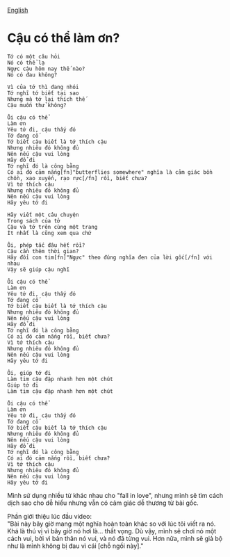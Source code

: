 [English](https://lyricstranslate.com/en/dodie-would-you-be-so-kind-vietnamese)
# Cậu có thể làm ơn?
```
Tớ có một câu hỏi
Nó có thể lạ
Ngực cậu hôm nay thế nào?
Nó có đau không?

Vì của tớ thì đang nhói
Tớ nghĩ tớ biết tại sao
Nhưng mà tớ lại thích thế
Cậu muốn thử không?

Ôi cậu có thể
Làm ơn
Yêu tớ đi, cậu thấy đó
Tớ đang cố
Tớ biết cậu biết là tớ thích cậu
Nhưng nhiêu đó không đủ
Nên nếu cậu vui lòng
Hãy đổ đi
Tớ nghĩ đó là công bằng
Có ai đó cảm nắng[fn]"butterflies somewhere" nghĩa là cảm giác bồn chồn, xao xuyến, rạo rực[/fn] rồi, biết chưa?
Vì tớ thích cậu
Nhưng nhiêu đó không đủ
Nên nếu cậu vui lòng
Hãy yêu tớ đi

Hãy viết một câu chuyện
Trong sách của tở
Cậu và tớ trên cùng một trang
Ít nhất là cũng xem qua chứ

Ôi, phép tắc đâu hết rồi?
Cậu cần thêm thời gian?
Hãy đổi con tim[fn]"Ngực" theo đúng nghĩa đen của lời gốc[/fn] với nhau
Vậy sẽ giúp cậu nghĩ

Ôi cậu có thể
Làm ơn
Yêu tớ đi, cậu thấy đó
Tớ đang cố
Tớ biết cậu biết là tớ thích cậu
Nhưng nhiêu đó không đủ
Nên nếu cậu vui lòng
Hãy đổ đi
Tớ nghĩ đó là công bằng
Có ai đó cảm nắng rồi, biết chưa?
Vì tớ thích cậu
Nhưng nhiêu đó không đủ
Nên nếu cậu vui lòng
Hãy yêu tớ đi

Ôi, giúp tớ đi
Làm tim cậu đập nhanh hơn một chút
Giúp tớ đi
Làm tim cậu đập nhanh hơn một chút

Ôi cậu có thể
Làm ơn
Yêu tớ đi, cậu thấy đó
Tớ đang cố
Tớ biết cậu biết là tớ thích cậu
Nhưng nhiêu đó không đủ
Nên nếu cậu vui lòng
Hãy đổ đi
Tớ nghĩ đó là công bằng
Có ai đó cảm nắng rồi, biết chưa?
Vì tớ thích cậu
Nhưng nhiêu đó không đủ
Nên nếu cậu vui lòng
Hãy yêu tớ đi
```

<p>Mình sử dụng nhiều từ khác nhau cho "fall in love", nhưng mình sẽ tìm cách dịch sao cho dễ hiểu nhưng vẫn có cảm giác dễ thương từ bài gốc.</p>

<p>Phần giới thiệu lúc đầu video:<br />
"Bài này bây giờ mang một nghĩa hoàn toàn khác so với lúc tôi viết ra nó. Khá là thú vị vì bây giờ nó hơi là... thất vọng. Dù vậy, mình sẽ chơi nó một cách vui, bởi vì bản thân nó vui, và nó đã từng vui. Hơn nữa, mình sẽ giả bộ như là mình không bị đau vì cái [chỗ ngồi này]."</p>
